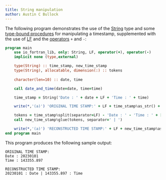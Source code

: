 ```yaml
---
title: String manipulation
author: Austin C Bullock
---
```


The following program demonstrates the use of the [String](../../type/string.html) type and some [type-bound procedures](../Ref/string-methods.html) for manipulating a timestamp, supplemented with the use of [LF](../../module/io_fortran_lib.html#variable-lf) and the [operators](../Ref/operators.html) `+` and `-`:

```fortran
program main
    use io_fortran_lib, only: String, LF, operator(+), operator(-)
    implicit none (type,external)

    type(String) :: time_stamp, new_time_stamp
    type(String), allocatable, dimension(:) :: tokens
    
    character(len=10) :: date, time

    call date_and_time(date=date, time=time)

    time_stamp = String('Date : ' + date + LF + 'Time : ' + time)

    write(*,'(a)') 'ORIGINAL TIME STAMP:' + LF + time_stamp%as_str() + LF

    tokens = time_stamp%split(separator=LF) - 'Date : ' - 'Time : ' + [' : Date', ' : Time']
    call new_time_stamp%glue(tokens, separator=' | ')

    write(*,'(a)') 'RECONSTRUCTED TIME STAMP:' + LF + new_time_stamp%as_str()
end program main
```

This program produces the following sample output:

```text
ORIGINAL TIME STAMP:
Date : 20230101
Time : 143355.897

RECONSTRUCTED TIME STAMP:
20230101 : Date | 143355.897 : Time
```

